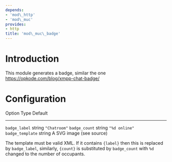 ```yaml
---
depends:
- 'mod\_http'
- 'mod\_muc'
provides:
- http
title: 'mod\_muc\_badge'
---
```


# Introduction

This module generates a badge, similar the one
<https://opkode.com/blog/xmpp-chat-badge/>

# Configuration

  Option             Type     Default
  ------------------ -------- --------------------------
  `badge_label`      string   `"Chatroom"`
  `badge_count`      string   `"%d online"`
  `badge_template`   string   A SVG image (see source)

The template must be valid XML. If it contains `{label}` then this is
replaced by `badge_label`, similarly, `{count}` is substituted by
`badge_count` with `%d` changed to the number of occupants.
